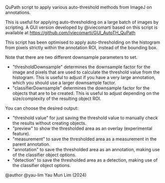 QuPath script to apply various auto-threshold methods from ImageJ on annotations.

This is useful for applying auto-thresholding on a large batch of images by scripting. A GUI version developed by @iviecomarti based on this script is available at https://github.com/iviecomarti/GUI_AutoTH_QuPath

This script has been optimised to apply auto-thresholding on the histogram from pixels strictly within the annotation ROI, instead of the bounding box.

Note that there are two different downsample parameters to set.
 * "thresholdDownsample" determines the downsample factor for the image and pixels that are used to calculate the threshold value from the histogram. This is useful to adjust if you have a very large annotation, which you should use a larger downsample factor.
 * "classifierDownsample" determines the downsample factor for the objects that are to be created. This is useful to adjust depending on the size/complexity of the resulting object ROI.

You can choose the desired output:
 * "threshold value" for just saving the threshold value to manually check the results without creating objects.
 * "preview" to show the thresholded area as an overlay (experimental feature).
 * "measurement" to save the thresholded area as a measurement in the parent annotation.
 * "annotation" to save the thresholded area as an annotation, making use of the classifier object options.
 * "detection" to save the thresholded area as a detection, making use of the classifier object options.

@author @yau-lim Yau Mun Lim (2024)
